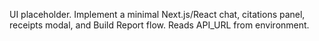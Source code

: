 UI placeholder. Implement a minimal Next.js/React chat, citations panel, receipts modal, and Build Report flow. Reads API_URL from environment.
